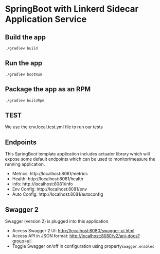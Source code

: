 SpringBoot with Linkerd Sidecar Application Service
====================================================

## Build the app
``./gradlew build``

## Run the app
``./gradlew bootRun``

## Package the app as an RPM
``./gradlew buildRpm``

## TEST
We use the env.local.test.yml file to run our tests

## Endpoints
This SpringBoot template application includes actuator library which will expose some default endpoints which can be used to monitor/measure the running application.

- Metrics:     http://localhost:8081/metrics
- Health:      http://localhost:8081/health
- Info:        http://localhost:8081/info
- Env Config:  http://localhost:8081/env
- Auto Config: http://localhost:8081/autoconfig

## Swagger 2
Swagger (version 2) is plugged into this application

- Access Swagger 2 UI:        [http://localhost:8080/swagger-ui.html](http://localhost:8080/swagger-ui.html "Swagger UI")
- Access API in JSON format:  [http://localhost:8080/v2/api-docs?group=all](http://localhost:8080/v2/api-docs?group=all "API in JSON format")
- Toggle Swagger on/off in configuration using property``swagger.enabled``

